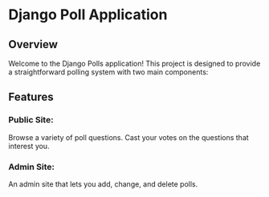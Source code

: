 # Django Poll Application 

## Overview

Welcome to the Django Polls application! This project is designed to provide a straightforward polling system with two main components:

## Features

### Public Site:

Browse a variety of poll questions.
Cast your votes on the questions that interest you.

### Admin Site:

An admin site that lets you add, change, and delete polls.
